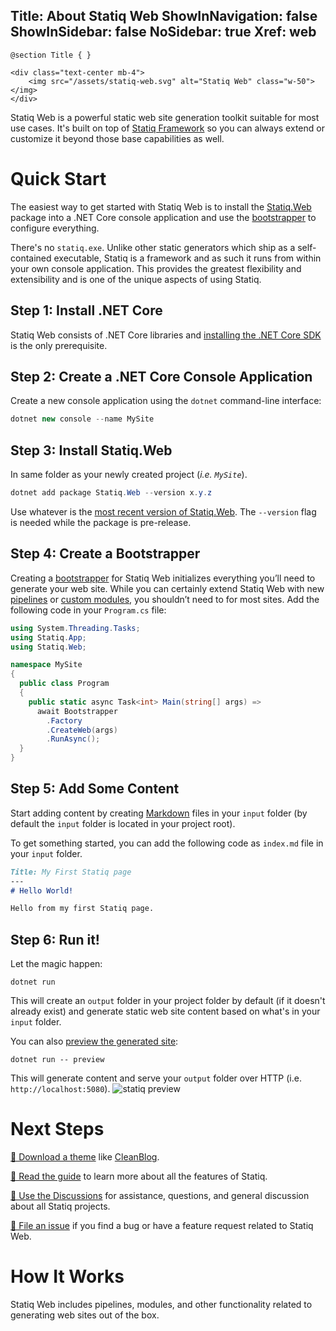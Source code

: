 Title: About Statiq Web
ShowInNavigation: false
ShowInSidebar: false
NoSidebar: true
Xref: web
---
```raw
@section Title { }

<div class="text-center mb-4">
    <img src="/assets/statiq-web.svg" alt="Statiq Web" class="w-50"></img>
</div>
```

Statiq Web is a powerful static web site generation toolkit suitable for most use cases. It's built on top of [Statiq Framework](xref:framework) so you can always extend or customize it beyond those base capabilities as well.

# Quick Start

The easiest way to get started with Statiq Web is to install the [Statiq.Web](https://www.nuget.org/packages/Statiq.Web) package into a .NET Core console application and use the [bootstrapper](xref:bootstrapper) to configure everything.

There's no `statiq.exe`. Unlike other static generators which ship as a self-contained executable, Statiq is a framework and as such it runs from within your own console application. This provides the greatest flexibility and extensibility and is one of the unique aspects of using Statiq.

## Step 1: Install .NET Core

Statiq Web consists of .NET Core libraries and [installing the .NET Core SDK](https://dot.net) is the only prerequisite.

## Step 2: Create a .NET Core Console Application

Create a new console application using the `dotnet` command-line interface:

```csharp
dotnet new console --name MySite
```

## Step 3: Install Statiq.Web

In same folder as your newly created project (*i.e. `MySite`*).

```csharp
dotnet add package Statiq.Web --version x.y.z
```

Use whatever is the [most recent version of Statiq.Web](https://www.nuget.org/packages/Statiq.Web). The `--version` flag is needed while the package is pre-release.

## Step 4: Create a Bootstrapper

Creating a [bootstrapper](xref:bootstrapper) for Statiq Web initializes everything you’ll need to generate your web site. While you can certainly extend Statiq Web with new [pipelines](xref:defining-pipelines) or [custom modules](xref:writing-modules), you shouldn’t need to for most sites. Add the following code in your `Program.cs` file:

```csharp
using System.Threading.Tasks;
using Statiq.App;
using Statiq.Web;

namespace MySite
{
  public class Program
  {
    public static async Task<int> Main(string[] args) =>
      await Bootstrapper
        .Factory
        .CreateWeb(args)
        .RunAsync();
  }
}
```

## Step 5: Add Some Content

Start adding content by creating [Markdown](xref:template-languages#markdown) files in your `input` folder (by default the `input` folder is located in your project root).

To get something started, you can add the following code as `index.md` file in your `input` folder.
```md
Title: My First Statiq page
---
# Hello World!

Hello from my first Statiq page.
```

## Step 6: Run it!

Let the magic happen:

```
dotnet run
```

This will create an `output` folder in your project folder by default (if it doesn't already exist) and generate static web site content based on what's in your `input` folder.

You can also [preview the generated site](xref:preview-server):

```
dotnet run -- preview
```

This will generate content and serve your `output` folder over HTTP (i.e. `http://localhost:5080`).
![statiq preview](https://user-images.githubusercontent.com/1647294/89655186-0198b580-d8ca-11ea-9db5-bef9a9592161.png)

# Next Steps

[🎨 Download a theme](xref:themes) like [CleanBlog](https://github.com/statiqdev/CleanBlog).

[📖 Read the guide](xref:guide) to learn more about all the features of Statiq.

[💬 Use the Discussions](https://github.com/orgs/statiqdev/discussions) for assistance, questions, and general discussion about all Statiq projects.

[🐞 File an issue](https://github.com/statiqdev/Statiq.Web/issues) if you find a bug or have a feature request related to Statiq Web.

# How It Works

<?! ^ _howitworks.md /?>

Statiq Web includes pipelines, modules, and other functionality related to generating web sites out of the box. 